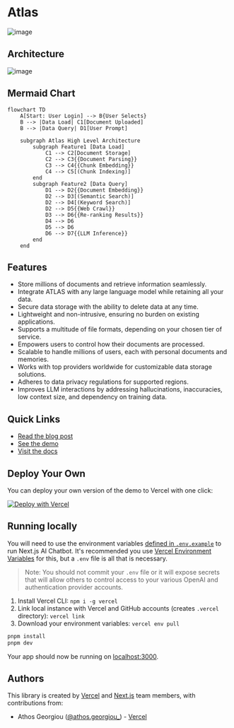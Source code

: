 
# Atlas
![image](https://github.com/athrael-soju/Atlas/assets/25455658/ab671d95-bf17-4fdc-a9ea-c309f5eeed6e)

## Architecture
![image](https://github.com/athrael-soju/next-ai-src/assets/25455658/3c1f3c78-f484-4bd2-8149-3f73312e0545)

## Mermaid Chart
```
flowchart TD
    A[Start: User Login] --> B{User Selects}
    B --> |Data Load| C1[Document Uploaded]
    B --> |Data Query| D1[User Prompt]

    subgraph Atlas High Level Architecture
        subgraph Feature1 [Data Load]
            C1 --> C2[Document Storage] 
            C2 --> C3{{Document Parsing}}
            C3 --> C4{{Chunk Embedding}}
            C4 --> C5[(Chunk Indexing)]
        end
        subgraph Feature2 [Data Query]
            D1 --> D2{{Document Embedding}}
            D2 --> D3[(Semantic Search)]
            D2 --> D4[(Keyword Search)]
            D2 --> D5{{Web Crawl}}
            D3 --> D6{{Re-ranking Results}}
            D4 --> D6
            D5 --> D6
            D6 --> D7{{LLM Inference}}
        end
    end
```

## Features

- Store millions of documents and retrieve information seamlessly.
- Integrate ATLAS with any large language model while retaining all your data.
- Secure data storage with the ability to delete data at any time.
- Lightweight and non-intrusive, ensuring no burden on existing applications.
- Supports a multitude of file formats, depending on your chosen tier of service.
- Empowers users to control how their documents are processed.
- Scalable to handle millions of users, each with personal documents and memories.
- Works with top providers worldwide for customizable data storage solutions.
- Adheres to data privacy regulations for supported regions.
- Improves LLM interactions by addressing hallucinations, inaccuracies, low context size, and dependency on training data.

## Quick Links

- [Read the blog post](https://vercel.com/blog/ai-sdk-3-generative-ui)
- [See the demo](https://sdk.vercel.ai/demo)
- [Visit the docs](https://sdk.vercel.ai/docs/concepts/ai-rsc)

## Deploy Your Own

You can deploy your own version of the demo to Vercel with one click:

[![Deploy with Vercel](https://vercel.com/button)](https://vercel.com/new/clone?repository-url=https%3A%2F%2Fgithub.com%2Fvercel%2Fai%2Fblob%2Fmain%2Fexamples%2Fnext-ai-rsc&env=OPENAI_API_KEY&envDescription=OpenAI%20API%20Key&envLink=https%3A%2F%2Fplatform.openai.com%2Fapi-keys&project-name=vercel-ai-rsc&repository-name=vercel-ai-rsc)

## Running locally

You will need to use the environment variables [defined in `.env.example`](.env.example) to run Next.js AI Chatbot. It's recommended you use [Vercel Environment Variables](https://vercel.com/docs/projects/environment-variables) for this, but a `.env` file is all that is necessary.

> Note: You should not commit your `.env` file or it will expose secrets that will allow others to control access to your various OpenAI and authentication provider accounts.

1. Install Vercel CLI: `npm i -g vercel`
2. Link local instance with Vercel and GitHub accounts (creates `.vercel` directory): `vercel link`
3. Download your environment variables: `vercel env pull`

```bash
pnpm install
pnpm dev
```

Your app should now be running on [localhost:3000](http://localhost:3000/).

## Authors

This library is created by [Vercel](https://vercel.com) and [Next.js](https://nextjs.org) team members, with contributions from:

- Athos Georgiou ([@athos.georgiou_](https://athosgeorgiou.com)) - [Vercel](https://linked.com/athosg)
